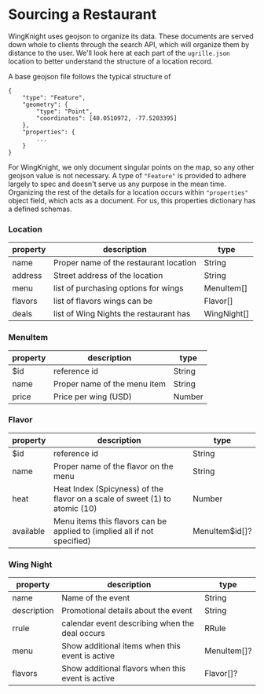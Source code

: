 # Sourcing a Restaurant

WingKnight uses geojson to organize its data.  These documents are served down whole to clients through the search API, which will organize them by distance to the user.  We'll look here at each part of the `ugrille.json` location to better understand the structure of a location record.

A base geojson file follows the typical structure of 
```
{
    "type": "Feature",
    "geometry": {
        "type": "Point",
        "coordinates": [40.0510972, -77.5203395]
    },
    "properties": {
        ...
    }
}
```

For WingKnight, we only document singular points on the map, so any other geojson value is not necessary.  A type of `"Feature"` is provided to adhere largely to spec and doesn't serve us any purpose in the mean time.  Organizing the rest of the details for a location occurs within `"properties"` object field, which acts as a document.  For us, this properties dictionary has a defined schemas.

### Location
| property | description | type |
|-|-|-|
| name | Proper name of the restaurant location | String |
| address | Street address of the location | String |
| menu | list of purchasing options for wings | MenuItem[] |
| flavors | list of flavors wings can be | Flavor[] |
| deals | list of Wing Nights the restaurant has | WingNight[] |

### MenuItem

| property | description | type |
|-|-|-|
| $id | reference id | String |
| name | Proper name of the menu item | String |
| price | Price per wing (USD) | Number |

### Flavor

| property | description | type |
|-|-|-|
| $id | reference id | String |
| name | Proper name of the flavor on the menu | String |
| heat | Heat Index (Spicyness) of the flavor on a scale of sweet (1) to atomic (10) | Number |
| available | Menu items this flavors can be applied to (implied all if not specified) | MenuItem$id[]? |

### Wing Night

| property | description | type |
|-|-|-|
| name | Name of the event | String |
| description | Promotional details about the event | String |
| rrule | calendar event describing when the deal occurs | RRule |
| menu | Show additional items when this event is active | MenuItem[]? |
| flavors | Show additional flavors when this event is active | Flavor[]? |


